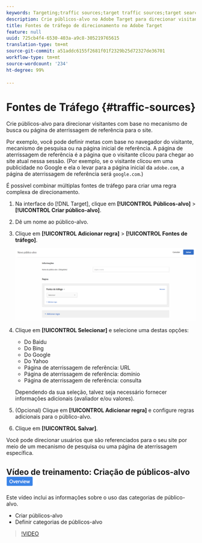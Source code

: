 ```yaml
---
keywords: Targeting;traffic sources;target traffic sources;target search engine;search engine;landing page;target landing page;referring landing page
description: Crie públicos-alvo no Adobe Target para direcionar visitantes com base no mecanismo de busca ou página de aterrissagem de referência para o site.
title: Fontes de tráfego de direcionamento no Adobe Target
feature: null
uuid: 725cb4f4-6530-403a-a9c8-305219765615
translation-type: tm+mt
source-git-commit: a51addc6155f2681f01f2329b25d72327de36701
workflow-type: tm+mt
source-wordcount: '234'
ht-degree: 99%

---
```



# Fontes de Tráfego {#traffic-sources}

Crie públicos-alvo para direcionar visitantes com base no mecanismo de busca ou página de aterrissagem de referência para o site.

Por exemplo, você pode definir metas com base no navegador do visitante, mecanismo de pesquisa ou na página inicial de referência. A página de aterrissagem de referência é a página que o visitante clicou para chegar ao site atual nessa sessão. (Por exemplo, se o visitante clicou em uma publicidade no Google e ela o levar para a página inicial da `adobe.com`, a página de aterrissagem de referência será `google.com`.)

É possível combinar múltiplas fontes de tráfego para criar uma regra complexa de direcionamento.

1. Na interface do [!DNL Target], clique em **[!UICONTROL Públicos-alvo]** > **[!UICONTROL Criar público-alvo]**.
1. Dê um nome ao público-alvo.
1. Clique em **[!UICONTROL Adicionar regra]** > **[!UICONTROL Fontes de tráfego]**.

   ![](assets/target_traffic_source.png)

1. Clique em **[!UICONTROL Selecionar]** e selecione uma destas opções:

   * Do Baidu
   * Do Bing
   * Do Google
   * Do Yahoo
   * Página de aterrissagem de referência: URL
   * Página de aterrissagem de referência: domínio
   * Página de aterrissagem de referência: consulta

   Dependendo da sua seleção, talvez seja necessário fornecer informações adicionais (avaliador e/ou valores).

1. (Opcional) Clique em **[!UICONTROL Adicionar regra]** e configure regras adicionais para o público-alvo.
1. Clique em **[!UICONTROL Salvar]**.

Você pode direcionar usuários que são referenciados para o seu site por meio de um mecanismo de pesquisa ou uma página de aterrissagem específica.

## Vídeo de treinamento: Criação de públicos-alvo ![Etiqueta de visão geral](/help/assets/overview.png)

Este vídeo inclui as informações sobre o uso das categorias de público-alvo.

* Criar públicos-alvo
* Definir categorias de públicos-alvo

>[!VIDEO](https://video.tv.adobe.com/v/17392)
